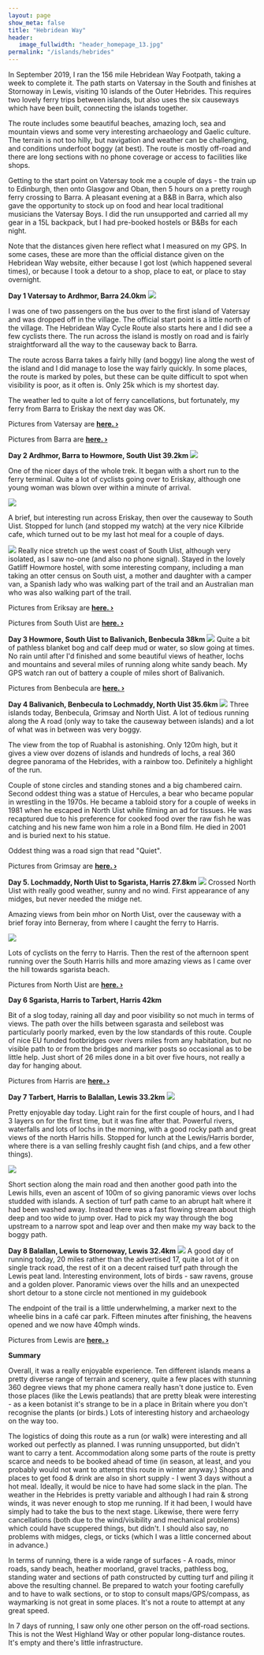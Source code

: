 ```yaml
---
layout: page
show_meta: false
title: "Hebridean Way"
header:
   image_fullwidth: "header_homepage_13.jpg"
permalink: "/islands/hebrides"
---
```

In September 2019, I ran the 156 mile Hebridean Way Footpath, taking a week to complete it. The path starts on Vatersay in the South and finishes at Stornoway in Lewis, visiting 10 islands of the Outer Hebrides. This requires two lovely ferry trips between islands, but also uses the six causeways which have been built, connecting the islands together.

The route includes some beautiful beaches, amazing loch, sea and mountain views and some very interesting archaeology and Gaelic culture. The terrain is not too hilly, but navigation and weather can be challenging, and conditions underfoot boggy (at best). The route is mostly off-road and there are long sections with no phone coverage or access to facilities like shops.

Getting to the start point on Vatersay took me a couple of days - the train up to Edinburgh, then onto Glasgow and Oban, then 5 hours on a pretty rough ferry crossing to Barra. A pleasant evening at a B&B in Barra, which also gave the opportunity to stock up on food and hear local traditional musicians the Vatersay Boys.
I did the run unsupported and carried all my gear in a 15L backpack, but I had pre-booked hostels or B&Bs for each night.

Note that the distances given here reflect what I measured on my GPS. In some cases, these are more than the official distance given on the Hebridean Way website, either because I got lost (which happened several times), or because I took a detour to a shop, place to eat, or place to stay overnight.

**Day 1 Vatersay to Ardhmor, Barra 24.0km**
<img src="{{ site.urlimg }}HebridesDay1.png">

I was one of two passengers on the bus over to the first island of Vatersay and was dropped off in the village. The official start point is a little north of the village. The Hebridean Way Cycle Route also starts here and I did see a few cyclists there. The run across the island is mostly on road and is fairly straightforward all the way to the causeway back to Barra.

The route across Barra takes a fairly hilly (and boggy) line along the west of the island and I did manage to lose the way fairly quickly. In some places, the route is marked by poles, but these can be quite difficult to spot when visibility is poor, as it often is. Only 25k which is my shortest day.

The weather led to quite a lot of ferry cancellations, but fortunately, my ferry from Barra to Eriskay the next day was OK. 

Pictures from Vatersay are **<a href="{{ site.url }}{{ site.baseurl }}/islands/vatersay">here. ›</a>**

Pictures from Barra are **<a href="{{ site.url }}{{ site.baseurl }}/islands/barra">here. ›</a>**

**Day 2 Ardhmor, Barra to Howmore, South Uist 39.2km**
<img src="{{ site.urlimg }}HebridesDay2a.png">

One of the nicer days of the whole trek. It began with a short run to the ferry terminal. Quite a lot of cyclists going over to Eriskay, although one young woman was blown over within a minute of arrival. 

<img src="{{ site.urlimg }}HebridesDay2b.png">

A brief, but interesting run across Eriskay, then over the causeway to South Uist. Stopped for lunch (and stopped my watch) at the very nice Kilbride cafe, which turned out to be my last hot meal for a couple of days.

<img src="{{ site.urlimg }}HebridesDay2c.png">
Really nice stretch up the west coast of South Uist, although very isolated, as I saw no-one (and also no phone signal).
Stayed in the lovely Gatliff Howmore hostel, with some interesting company, including a man taking an otter census on South uist, a mother and daughter with a camper van, a Spanish lady who was walking part of the trail and an Australian man who was also walking part of the trail. 

Pictures from Eriksay are **<a href="{{ site.url }}{{ site.baseurl }}/islands/eriksay">here. ›</a>**

Pictures from South Uist are **<a href="{{ site.url }}{{ site.baseurl }}/islands/southuist">here. ›</a>**

**Day 3 Howmore, South Uist to Balivanich, Benbecula 38km**
<img src="{{ site.urlimg }}HebridesDay3.png">
Quite a bit of pathless blanket bog and calf deep mud or water, so slow going at times. No rain until after I'd finished and some beautiful views of heather, lochs and mountains and several miles of running along white sandy beach. My GPS watch ran out of battery a couple of miles short of Balivanich.

Pictures from Benbecula are **<a href="{{ site.url }}{{ site.baseurl }}/islands/benbecula">here. ›</a>**

**Day 4 Balivanich, Benbecula to Lochmaddy, North Uist 35.6km**
<img src="{{ site.urlimg }}HebridesDay4.png">
Three islands today, Benbecula, Grimsay and North Uist. A lot of tedious running along the A road (only way to take the causeway between islands) and a lot of what was in between was very boggy.

The view from the top of Ruabhal is astonishing. Only 120m high, but it gives a view over dozens of islands and hundreds of lochs, a real 360 degree panorama of the Hebrides, with a rainbow too. Definitely a highlight of the run.

Couple of stone circles and standing stones and a big chambered cairn. Second oddest thing was a statue of Hercules, a bear who became popular in wrestling in the 1970s. He became a tabloid story for a couple of weeks in 1981 when he escaped in North Uist while filming an ad for tissues. He was recaptured due to his preference for cooked food over the raw fish he was catching and his new fame won him a role in a Bond film. He died in 2001 and is buried next to his statue.

Oddest thing was a road sign that read "Quiet".

Pictures from Grimsay are **<a href="{{ site.url }}{{ site.baseurl }}/islands/grimsay">here. ›</a>**

**Day 5. Lochmaddy, North Uist to Sgarista, Harris 27.8km**
<img src="{{ site.urlimg }}HebridesDay5a.png">
Crossed North Uist with really good weather, sunny and no wind. First appearance of any midges, but never needed the midge net.

Amazing views from bein mhor on North Uist, over the causeway with a brief foray into Berneray, from where I caught the ferry to Harris. 

<img src="{{ site.urlimg }}HebridesDay5b.png">

Lots of cyclists on the ferry to Harris. Then the rest of the afternoon spent running over the South Harris hills and more amazing views as I came over the hill towards sgarista beach.

Pictures from North Uist are **<a href="{{ site.url }}{{ site.baseurl }}/islands/northuist">here. ›</a>**

**Day 6 Sgarista, Harris to Tarbert, Harris 42km**

Bit of a slog today, raining all day and poor visibility so not much in terms of views. The path over the hills between sgarasta and seilebost was particularly poorly marked, even by the low standards of this route. Couple of nice EU funded footbridges over rivers miles from any habitation, but no visible path to or from the bridges and marker posts so occasional as to be little help. Just short of 26 miles done in a bit over five hours, not really a day for hanging about.

Pictures from Harris are **<a href="{{ site.url }}{{ site.baseurl }}/islands/harris">here. ›</a>**

**Day 7 Tarbert, Harris to Balallan, Lewis 33.2km**
<img src="{{ site.urlimg }}HebridesDay7a.png">

Pretty enjoyable day today. Light rain for the first couple of hours, and I had 3 layers on for the first time, but it was fine after that. Powerful rivers, waterfalls and lots of lochs in the morning, with a good rocky path and great views of the north Harris hills. Stopped for lunch at the Lewis/Harris border, where there is a van selling freshly caught fish (and chips, and a few other things).

<img src="{{ site.urlimg }}HebridesDay7b.png">

Short section along the main road and then another good path into the Lewis hills, even an ascent of 100m of so giving panoramic views over lochs studded with islands. A section of turf path came to an abrupt halt where it had been washed away. Instead there was a fast flowing stream about thigh deep and too wide to jump over. Had to pick my way through the bog upstream to a narrow spot and leap over and then make my way back to the boggy path.

**Day 8 Balallan, Lewis to Stornoway, Lewis 32.4km**
<img src="{{ site.urlimg }}HebridesDay8.png">
A good day of running today, 20 miles rather than the advertised 17, quite a lot of it on single track road, the rest of it on a decent raised turf path through the Lewis peat land. Interesting environment, lots of birds - saw ravens, grouse and a golden plover. Panoramic views over the hills and an unexpected short detour to a stone circle not mentioned in my guidebook

The endpoint of the trail is a little underwhelming, a marker next to the wheelie bins in a café car park. Fifteen minutes after finishing, the heavens opened and we now have 40mph winds.

Pictures from Lewis are **<a href="{{ site.url }}{{ site.baseurl }}/islands/lewis">here. ›</a>**

**Summary**

Overall, it was a really enjoyable experience. Ten different islands means a pretty diverse range of terrain and scenery, quite a few places with stunning 360 degree views that my phone camera really hasn't done justice to. Even those places (like the Lewis peatlands) that are pretty bleak were interesting - as a keen botanist it's strange to be in a place in Britain where you don't recognise the plants (or birds.) Lots of interesting history and archaeology on the way too.

The logistics of doing this route as a run (or walk) were interesting and all worked out perfectly as planned. I was running unsupported, but didn't want to carry a tent. Accommodation along some parts of the route is pretty scarce and needs to be booked ahead of time (in season, at least, and you probably would not want to attempt this route in winter anyway.) Shops and places to get food & drink are also in short supply - I went 3 days without a hot meal. Ideally, it would be nice to have had some slack in the plan. The weather in the Hebrides is pretty variable and although I had rain & strong winds, it was never enough to stop me running. If it had been, I would have simply had to take the bus to the next stage. Likewise, there were ferry cancellations (both due to the wind/visibility and mechanical problems) which could have scuppered things, but didn't. I should also say, no problems with midges, clegs, or ticks (which I was a little concerned about in advance.)

In terms of running, there is a wide range of surfaces - A roads, minor roads, sandy beach, heather moorland, gravel tracks, pathless bog, standing water and sections of path constructed by cutting turf and piling it above the resulting channel. Be prepared to watch your footing carefully and to have to walk sections, or to stop to consult maps/GPS/compass, as waymarking is not great in some places. It's not a route to attempt at any great speed.

In 7 days of running, I saw only one other person on the off-road sections. This is not the West Highland Way or other popular long-distance routes. It's empty and there's little infrastructure. 
